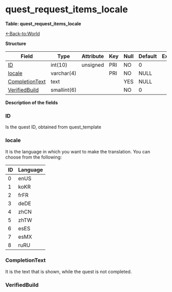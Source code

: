 # quest\_request\_items\_locale

**Table: quest\_request\_items\_locale**

[<-Back-to:World](database-world.md)

**Structure**

| Field               | Type        | Attribute | Key | Null | Default | Extra | Comment |
|---------------------|-------------|-----------|-----|------|---------|-------|---------|
| [ID][1]             | int(10)     | unsigned  | PRI | NO   | 0       |       |         |
| [locale][2]         | varchar(4)  |           | PRI | NO   | NULL    |       |         |
| [CompletionText][3] | text        |           |     | YES  | NULL    |       |         |
| [VerifiedBuild][4]  | smallint(6) |           |     | NO   | 0       |       |         |

[1]: #id
[2]: #locale
[3]: #completiontext
[4]: #verifiedbuild

**Description of the fields**

### ID

Is the quest ID, obtained from quest_template

### locale

It is the language in which you want to make the translation.
You can choose from the following:

| ID | Language |
|----|----------|
| 0  | enUS     |
| 1  | koKR     |
| 2  | frFR     |
| 3  | deDE     |
| 4  | zhCN     |
| 5  | zhTW     |
| 6  | esES     |
| 7  | esMX     |
| 8  | ruRU     |

### CompletionText

It is the text that is shown, while the quest is not completed.

### VerifiedBuild
